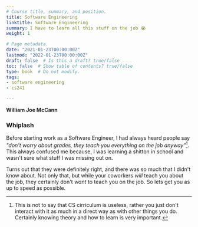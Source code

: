 ```yaml
---
# Course title, summary, and position.
title: Software Engineering
linktitle: Software Engineering
summary: I have to learn all this stuff on the job 😭
weight: 1

# Page metadata.
date: "2021-01-23T00:00:00Z"
lastmod: "2022-01-23T00:00:00Z"
draft: false  # Is this a draft? true/false
toc: false  # Show table of contents? true/false
type: book  # Do not modify.
tags: 
- software engineering
- cs241

---
```


__William Joe McCann__

### Whiplash

Before starting work as a Software Engineer, I had always heard people say *"don't worry about grades, they teach you everything on the job anyway"*[^1]. This always confused me because, I was learning a shitton in school and wasn't sure what stuff I was missing out on.

Turns out that they were definitely right, and there was so much that I didn't know about. Not only that, but while your coworkers *will* teach you about the job, they certainly don't *want* to teach you on the job. So lets get you as up to speed as possible.

[^1]: This is not to say that CS cirriculum is useless, rather you just don't interact with it as much in a direct way as with other things you do. Certainly knowing theory and how to learn is very important.
